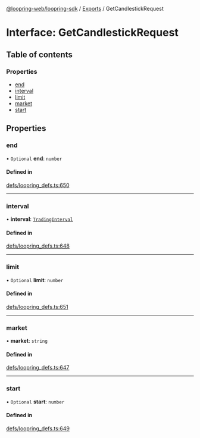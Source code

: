 [@loopring-web/loopring-sdk](../README.md) / [Exports](../modules.md) / GetCandlestickRequest

# Interface: GetCandlestickRequest

## Table of contents

### Properties

- [end](GetCandlestickRequest.md#end)
- [interval](GetCandlestickRequest.md#interval)
- [limit](GetCandlestickRequest.md#limit)
- [market](GetCandlestickRequest.md#market)
- [start](GetCandlestickRequest.md#start)

## Properties

### end

• `Optional` **end**: `number`

#### Defined in

[defs/loopring_defs.ts:650](https://github.com/Loopring/loopring_sdk/blob/4fed49a/src/defs/loopring_defs.ts#L650)

___

### interval

• **interval**: [`TradingInterval`](../enums/TradingInterval.md)

#### Defined in

[defs/loopring_defs.ts:648](https://github.com/Loopring/loopring_sdk/blob/4fed49a/src/defs/loopring_defs.ts#L648)

___

### limit

• `Optional` **limit**: `number`

#### Defined in

[defs/loopring_defs.ts:651](https://github.com/Loopring/loopring_sdk/blob/4fed49a/src/defs/loopring_defs.ts#L651)

___

### market

• **market**: `string`

#### Defined in

[defs/loopring_defs.ts:647](https://github.com/Loopring/loopring_sdk/blob/4fed49a/src/defs/loopring_defs.ts#L647)

___

### start

• `Optional` **start**: `number`

#### Defined in

[defs/loopring_defs.ts:649](https://github.com/Loopring/loopring_sdk/blob/4fed49a/src/defs/loopring_defs.ts#L649)
